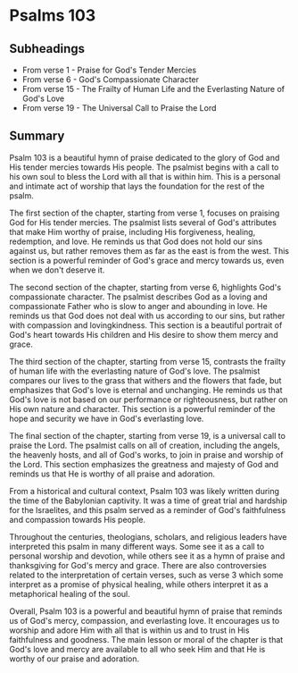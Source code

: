 # Psalms 103

## Subheadings

* From verse 1 - Praise for God's Tender Mercies
* From verse 6 - God's Compassionate Character
* From verse 15 - The Frailty of Human Life and the Everlasting Nature of God's Love
* From verse 19 - The Universal Call to Praise the Lord

## Summary

Psalm 103 is a beautiful hymn of praise dedicated to the glory of God and His tender mercies towards His people. The psalmist begins with a call to his own soul to bless the Lord with all that is within him. This is a personal and intimate act of worship that lays the foundation for the rest of the psalm.

The first section of the chapter, starting from verse 1, focuses on praising God for His tender mercies. The psalmist lists several of God's attributes that make Him worthy of praise, including His forgiveness, healing, redemption, and love. He reminds us that God does not hold our sins against us, but rather removes them as far as the east is from the west. This section is a powerful reminder of God's grace and mercy towards us, even when we don't deserve it.

The second section of the chapter, starting from verse 6, highlights God's compassionate character. The psalmist describes God as a loving and compassionate Father who is slow to anger and abounding in love. He reminds us that God does not deal with us according to our sins, but rather with compassion and lovingkindness. This section is a beautiful portrait of God's heart towards His children and His desire to show them mercy and grace.

The third section of the chapter, starting from verse 15, contrasts the frailty of human life with the everlasting nature of God's love. The psalmist compares our lives to the grass that withers and the flowers that fade, but emphasizes that God's love is eternal and unchanging. He reminds us that God's love is not based on our performance or righteousness, but rather on His own nature and character. This section is a powerful reminder of the hope and security we have in God's everlasting love.

The final section of the chapter, starting from verse 19, is a universal call to praise the Lord. The psalmist calls on all of creation, including the angels, the heavenly hosts, and all of God's works, to join in praise and worship of the Lord. This section emphasizes the greatness and majesty of God and reminds us that He is worthy of all praise and adoration.

From a historical and cultural context, Psalm 103 was likely written during the time of the Babylonian captivity. It was a time of great trial and hardship for the Israelites, and this psalm served as a reminder of God's faithfulness and compassion towards His people.

Throughout the centuries, theologians, scholars, and religious leaders have interpreted this psalm in many different ways. Some see it as a call to personal worship and devotion, while others see it as a hymn of praise and thanksgiving for God's mercy and grace. There are also controversies related to the interpretation of certain verses, such as verse 3 which some interpret as a promise of physical healing, while others interpret it as a metaphorical healing of the soul.

Overall, Psalm 103 is a powerful and beautiful hymn of praise that reminds us of God's mercy, compassion, and everlasting love. It encourages us to worship and adore Him with all that is within us and to trust in His faithfulness and goodness. The main lesson or moral of the chapter is that God's love and mercy are available to all who seek Him and that He is worthy of our praise and adoration.